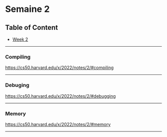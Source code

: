 # Semaine 2

## Table of Content

- [Week 2](https://cs50.harvard.edu/x/2022/notes/2/)

---

### Compiling

https://cs50.harvard.edu/x/2022/notes/2/#compiling

---

### Debuging

https://cs50.harvard.edu/x/2022/notes/2/#debugging

---

### Memory

https://cs50.harvard.edu/x/2022/notes/2/#memory

---




